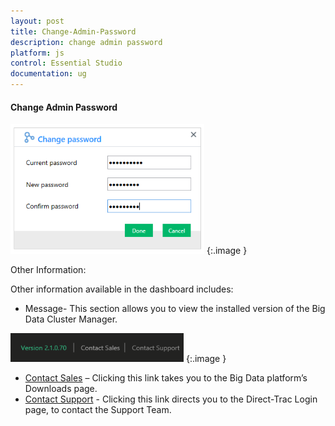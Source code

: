 ```yaml
---
layout: post
title: Change-Admin-Password
description: change admin password
platform: js
control: Essential Studio
documentation: ug
---
```


#### Change Admin Password

![](Change-Admin-Password_images/Change-Admin-Password_img1.png)
{:.image }


Other Information:

Other information available in the dashboard includes:

* Message- This section allows you to view the installed version of the Big Data Cluster Manager.



![](Change-Admin-Password_images/Change-Admin-Password_img2.png)
{:.image }


* [Contact Sales](http://www.syncfusion.com/downloads/bigdata/confirmation) – Clicking this link takes you to the Big Data platform’s Downloads page.
* [Contact Support](http://www.syncfusion.com/Account/Logon?ReturnUrl=%2fsupport%2fdirecttrac) - Clicking this link directs you to the Direct-Trac Login page, to contact the Support Team.
